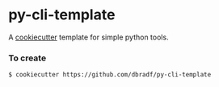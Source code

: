 # py-cli-template

A [cookiecutter](https://cookiecutter.readthedocs.io/en/latest/index.html) template for simple python tools.

### To create

```
$ cookiecutter https://github.com/dbradf/py-cli-template
```
